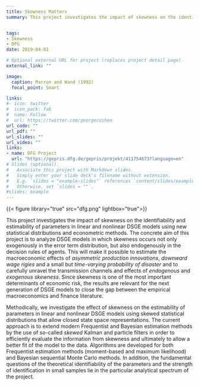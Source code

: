 ```yaml
---
title: Skewness Matters 
summary: This project investigates the impact of skewness on the identifiability and estimability of parameters in linear and nonlinear DSGE models with rare disasters, downward wage rigidity and asymmetric production innovation using new statistical distributions and econometric methods.


tags:
- Skewness
- DFG
date: 2019-04-01

# Optional external URL for project (replaces project detail page).
external_link: ""

image:
  caption: Marron and Wand (1992)
  focal_point: Smart

links:
#- icon: twitter
#  icon_pack: fab
#  name: Follow
#  url: https://twitter.com/georgecushen
url_code: ""
url_pdf: ""
url_slides: ""
url_video: ""
links:
- name: DFG Project
  url: "https://gepris.dfg.de/gepris/projekt/411754673?language=en"
# Slides (optional).
#   Associate this project with Markdown slides.
#   Simply enter your slide deck's filename without extension.
#   E.g. `slides = "example-slides"` references `content/slides/example-slides.md`.
#   Otherwise, set `slides = ""`.
#slides: example
---
```

{{< figure library="true" src="dfg.png" lightbox="true">}}

This project investigates the impact of skewness on the identifiability and estimability of parameters in linear and nonlinear DSGE models using new statistical distributions and econometric methods. The concrete aim of this project is to analyze DSGE models in which skewness occurs not only exogenously in the error term distribution, but also endogenously in the decision rules of agents. This will make it possible to estimate the macroeconomic effects of *asymmetric production innovations*, *downward wage rigies* and a small but *time-varying probability of disaster* and to carefully unravel the transmission channels and effects of *endogenous* and *exogenous skewness*. Since skewness is one of the most important determinants of economic risk, the results are relevant for the next generation of DSGE models to close the gap between the empirical macroeconomics and finance literature. 

Methodically, we investigate the effect of skewness on the estimability of parameters in linear and nonlinear DSGE models using skewed statistical distributions that allow closed state space representations. The current approach is to extend modern Frequentist and Bayesian estimation methods by the use of so-called *skewed* Kalman and particle filters in order to efficiently evaluate the information from skewness and ultimately to allow a better fit of the model to the data. Algorithms are developed for both Frequentist estimation methods (moment-based and maximum likelihood) and Bayesian sequential Monte Carlo methods. In addition, the fundamental questions of the theoretical identifiability of the parameters and the strength of identification in small samples lie in the particular analytical spectrum of the project.